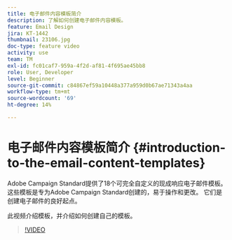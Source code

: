```yaml
---
title: 电子邮件内容模板简介
description: 了解如何创建电子邮件内容模板。
feature: Email Design
jira: KT-1442
thumbnail: 23106.jpg
doc-type: feature video
activity: use
team: TM
exl-id: fc01caf7-959a-4f2d-af81-4f695ae45bb8
role: User, Developer
level: Beginner
source-git-commit: c84867ef59a10448a377a959d0b67ae71343a4aa
workflow-type: tm+mt
source-wordcount: '69'
ht-degree: 14%

---
```


# 电子邮件内容模板简介 {#introduction-to-the-email-content-templates}

Adobe Campaign Standard提供了18个可完全自定义的现成响应电子邮件模板。 这些模板是专为Adobe Campaign Standard创建的，易于操作和更改。 它们是创建电子邮件的良好起点。

此视频介绍模板，并介绍如何创建自己的模板。

>[!VIDEO](https://video.tv.adobe.com/v/23106?quality=12&learn=on)
